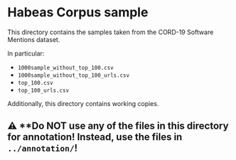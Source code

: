 # Habeas Corpus sample

This directory contains the samples taken from the CORD-19 Software Mentions dataset.

In particular:

- `1000sample_without_top_100.csv`
- `1000sample_without_top_100_urls.csv`
- `top_100.csv`
- `top_100_urls.csv`

Additionally, this directory contains working copies.

## :warning: **Do NOT use any of the files in this directory for annotation! Instead, use the files in `../annotation/`!
